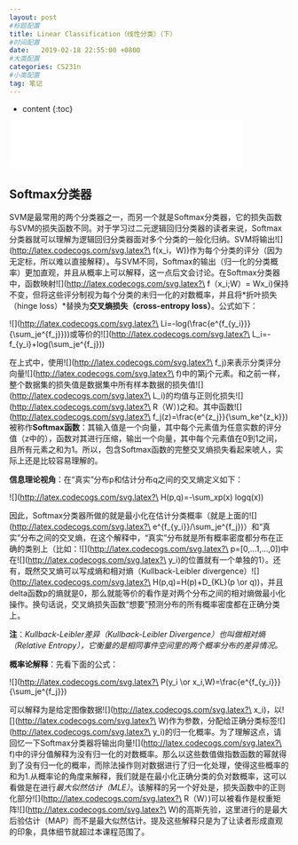 ```yaml
---
layout: post
#标题配置
title: Linear Classification（线性分类）（下）
#时间配置
date:   2019-02-18 22:55:00 +0800
#大类配置
categories: CS231n
#小类配置
tag: 笔记
---
```


* content
{:toc}


<iframe frameborder="no" border="0" marginwidth="0" marginheight="0" width="420" height="86" src="//music.163.com/outchain/player?type=2&id=28828076&auto=1&height=66"></iframe>

## Softmax分类器

SVM是最常用的两个分类器之一，而另一个就是Softmax分类器，它的损失函数与SVM的损失函数不同。对于学习过二元逻辑回归分类器的读者来说，Softmax分类器就可以理解为逻辑回归分类器面对多个分类的一般化归纳。SVM将输出![](http://latex.codecogs.com/svg.latex?\ f(x_i，W))作为每个分类的评分（因为无定标，所以难以直接解释）。与SVM不同，Softmax的输出（归一化的分类概率）更加直观，并且从概率上可以解释，这一点后文会讨论。在Softmax分类器中，函数映射![](http://latex.codecogs.com/svg.latex?\ f（x_i;W）= Wx_i)保持不变，但将这些评分制视为每个分类的未归一化的对数概率，并且将*折叶损失（hinge loss）*替换为**交叉熵损失（cross-entropy loss）**。公式如下：

![](http://latex.codecogs.com/svg.latex?\ Li=-log(\frac{e^{f_{y_i}}}{\sum_je^{f_j}}))或等价的![](http://latex.codecogs.com/svg.latex?\ L_i=-f_{y_i}+log(\sum_je^{f_j}))

在上式中，使用![](http://latex.codecogs.com/svg.latex?\ f_j)来表示分类评分向量![](http://latex.codecogs.com/svg.latex?\ f)中的第j个元素。和之前一样，整个数据集的损失值是数据集中所有样本数据的损失值![](http://latex.codecogs.com/svg.latex?\ L_i)的均值与正则化损失![](http://latex.codecogs.com/svg.latex?\ R（W）)之和。其中函数![](http://latex.codecogs.com/svg.latex?\ f_j(z)=\frac{e^{z_j}}{\sum_ke^{z_k}})被称作**Softmax函数**：其输入值是一个向量，其中每个元素值为任意实数的评分值（z中的），函数对其进行压缩，输出一个向量，其中每个元素值在0到1之间，且所有元素之和为1。所以，包含Softmax函数的完整交叉熵损失看起来唬人，实际上还是比较容易理解的。

**信息理论视角**：在“真实”分布p和估计分布q之间的交叉熵定义如下：

![](http://latex.codecogs.com/svg.latex?\ H(p,q)=-\sum_xp(x) logq(x))

因此，Softmax分类器所做的就是最小化在估计分类概率（就是上面的![](http://latex.codecogs.com/svg.latex?\ e^{f_{y_i}}/\sum_je^{f_j})）和“真实”分布之间的交叉熵，在这个解释中，“真实”分布就是所有概率密度都分布在正确的类别上（比如：![](http://latex.codecogs.com/svg.latex?\ p=[0,...1,...,0])中在![](http://latex.codecogs.com/svg.latex?\ y_i)的位置就有一个单独的1）。还有，既然交叉熵可以写成熵和相对熵（Kullback-Leibler divergence）![](http://latex.codecogs.com/svg.latex?\ H(p,q)=H(p)+D_{KL}(p \or q))，并且delta函数p的熵就是0，那么就能等价的看作是对两个分布之间的相对熵做最小化操作。换句话说，交叉熵损失函数“想要”预测分布的所有概率密度都在正确分类上。

**注**：*Kullback-Leibler差异（Kullback-Leibler Divergence）也叫做相对熵（Relative Entropy），它衡量的是相同事件空间里的两个概率分布的差异情况。*

**概率论解释**：先看下面的公式：

![](http://latex.codecogs.com/svg.latex?\ P(y_i \or x_i,W)=\frac{e^{f_{y_i}}}{\sum_je^{f_j}})

可以解释为是给定图像数据![](http://latex.codecogs.com/svg.latex?\  x_i)，以![](http://latex.codecogs.com/svg.latex?\ W)作为参数，分配给正确分类标签![](http://latex.codecogs.com/svg.latex?\ y_i)的归一化概率。为了理解这点，请回忆一下Softmax分类器将输出向量![](http://latex.codecogs.com/svg.latex?\ f)中的评分值解释为没有归一化的对数概率。那么以这些数值做指数函数的幂就得到了没有归一化的概率，而除法操作则对数据进行了归一化处理，使得这些概率的和为1.从概率论的角度来解释，我们就是在最小化正确分类的负对数概率，这可以看做是在进行*最大似然估计（MLE）*。该解释的另一个好处是，损失函数中的正则化部分![](http://latex.codecogs.com/svg.latex?\ R（W）)可以被看作是权重矩阵![](http://latex.codecogs.com/svg.latex?\ W)的高斯先验，这里进行的是最大后验估计（MAP）而不是最大似然估计。提及这些解释只是为了让读者形成直观的印象，具体细节就超过本课程范围了。

